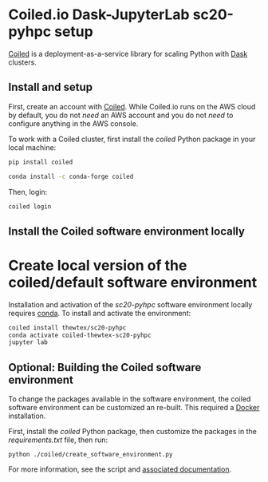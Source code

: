 # Coiled.io Dask-JupyterLab sc20-pyhpc setup

[Coiled](https://docs.coiled.io/) is a deployment-as-a-service library for
scaling Python with [Dask](https://dask.org) clusters.

## Install and setup

First, create an account with [Coiled](coiled.io). While Coiled.io runs on the
AWS cloud by default, you do not *need* an AWS account and you do not *need* to
configure anything in the AWS console.

To work with a Coiled cluster, first install the *coiled* Python package in your local machine:

```sh
pip install coiled
```

```sh
conda install -c conda-forge coiled
```

Then, login:

```sh
coiled login
```

## Install the Coiled software environment locally

# Create local version of the coiled/default software environment
Installation and activation of the *sc20-pyhpc* software environment locally
requires [conda](https://docs.conda.io/en/latest/). To install and activate
the environment:

```sh
coiled install thewtex/sc20-pyhpc
conda activate coiled-thewtex-sc20-pyhpc
jupyter lab
```

## Optional: Building the Coiled software environment

To change the packages available in the software environment, the coiled
software environment can be customized an re-built. This required a
[Docker](https://www.docker.com) installation.

First, install the *coiled* Python package, then
customize the packages in the *requirements.txt* file, then run:

```
python ./coiled/create_software_environment.py
```

For more information, see the script and [associated
documentation](https://docs.coiled.io/user_guide/software_environment.html).
